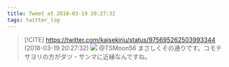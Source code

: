 ```yaml
---
title: Tweet at 2018-03-19 20:27:32
tags: twitter_log
---
```


> [!CITE] https://twitter.com/kaisekiriu/status/975695262503993344 (2018-03-19 20:27:32)
> ![](https://twitter.com/kaisekiriu/status/975695262503993344)
> @TSMoon56 まさしくその通りです。コモチサヨリの方がダツ・サンマに近縁なんですね。
